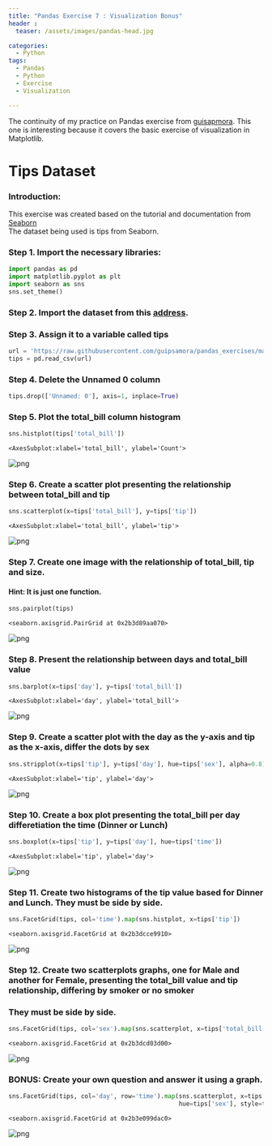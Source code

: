 ```yaml
---
title: "Pandas Exercise 7 : Visualization Bonus"
header :
  teaser: /assets/images/pandas-head.jpg

categories:
  - Python
tags:
  - Pandas
  - Python
  - Exercise
  - Visualization

---
```


The continuity of my practice on Pandas exercise from [guisapmora](https://github.com/guipsamora/pandas_exercises/archive/refs/heads/master.zip). This one is interesting because it covers the basic exercise of visualization in Matplotlib.

# Tips Dataset

### Introduction:

This exercise was created based on the tutorial and documentation from [Seaborn](https://stanford.edu/~mwaskom/software/seaborn/index.html)  
The dataset being used is tips from Seaborn.

### Step 1. Import the necessary libraries:


```python
import pandas as pd
import matplotlib.pyplot as plt
import seaborn as sns
sns.set_theme()
```

### Step 2. Import the dataset from this [address](https://raw.githubusercontent.com/guipsamora/pandas_exercises/master/07_Visualization/Tips/tips.csv). 

### Step 3. Assign it to a variable called tips


```python
url = 'https://raw.githubusercontent.com/guipsamora/pandas_exercises/master/07_Visualization/Tips/tips.csv'
tips = pd.read_csv(url)
```

### Step 4. Delete the Unnamed 0 column


```python
tips.drop(['Unnamed: 0'], axis=1, inplace=True)
```

### Step 5. Plot the total_bill column histogram


```python
sns.histplot(tips['total_bill'])
```




    <AxesSubplot:xlabel='total_bill', ylabel='Count'>




    
![png](https://i.ibb.co/BsYbdyC/output-9-1.png)
    


### Step 6. Create a scatter plot presenting the relationship between total_bill and tip


```python
sns.scatterplot(x=tips['total_bill'], y=tips['tip'])
```




    <AxesSubplot:xlabel='total_bill', ylabel='tip'>




    
![png](https://i.ibb.co/nBCnVcX/output-11-1.png)
    


### Step 7.  Create one image with the relationship of total_bill, tip and size.
#### Hint: It is just one function.


```python
sns.pairplot(tips)
```




    <seaborn.axisgrid.PairGrid at 0x2b3d89aa070>




    
![png](https://i.ibb.co/mGKVGk8/output-13-1.png)
    


### Step 8. Present the relationship between days and total_bill value


```python
sns.barplot(x=tips['day'], y=tips['total_bill'])
```




    <AxesSubplot:xlabel='day', ylabel='total_bill'>




    
![png](https://i.ibb.co/N6dXxg2/output-15-1.png)
    


### Step 9. Create a scatter plot with the day as the y-axis and tip as the x-axis, differ the dots by sex


```python
sns.stripplot(x=tips['tip'], y=tips['day'], hue=tips['sex'], alpha=0.8)
```




    <AxesSubplot:xlabel='tip', ylabel='day'>




    
![png](https://i.ibb.co/fNJ7XNH/output-17-1.png)
    


### Step 10.  Create a box plot presenting the total_bill per day differetiation the time (Dinner or Lunch)


```python
sns.boxplot(x=tips['tip'], y=tips['day'], hue=tips['time'])
```




    <AxesSubplot:xlabel='tip', ylabel='day'>




    
![png](https://i.ibb.co/mSQw1L3/output-19-1.png)
    


### Step 11. Create two histograms of the tip value based for Dinner and Lunch. They must be side by side.


```python
sns.FacetGrid(tips, col='time').map(sns.histplot, x=tips['tip'])
```




    <seaborn.axisgrid.FacetGrid at 0x2b3dcce9910>




    
![png](https://i.ibb.co/PrmZCMX/output-21-1.png)
    


### Step 12. Create two scatterplots graphs, one for Male and another for Female, presenting the total_bill value and tip relationship, differing by smoker or no smoker
### They must be side by side.


```python
sns.FacetGrid(tips, col='sex').map(sns.scatterplot, x=tips['total_bill'], y=tips['tip'], hue=tips['smoker'])
```




    <seaborn.axisgrid.FacetGrid at 0x2b3dcd03d00>




    
![png](https://i.ibb.co/DK4ghDk/output-23-1.png)
    


### BONUS: Create your own question and answer it using a graph.


```python
sns.FacetGrid(tips, col='day', row='time').map(sns.scatterplot, x=tips['total_bill'], y=tips['tip'],\
                                               hue=tips['sex'], style=tips['smoker'], s=tips['size']*25)
```




    <seaborn.axisgrid.FacetGrid at 0x2b3e099dac0>




    
![png](https://i.ibb.co/nf6gzsW/output-25-1.png)
    

